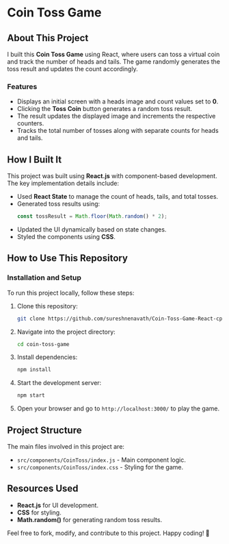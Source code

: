 # Coin Toss Game

## About This Project

I built this **Coin Toss Game** using React, where users can toss a virtual coin and track the number of heads and tails. The game randomly generates the toss result and updates the count accordingly.

### Features

- Displays an initial screen with a heads image and count values set to **0**.
- Clicking the **Toss Coin** button generates a random toss result.
- The result updates the displayed image and increments the respective counters.
- Tracks the total number of tosses along with separate counts for heads and tails.

## How I Built It

This project was built using **React.js** with component-based development. The key implementation details include:

- Used **React State** to manage the count of heads, tails, and total tosses.
- Generated toss results using:
  ```js
  const tossResult = Math.floor(Math.random() * 2);
  ```
- Updated the UI dynamically based on state changes.
- Styled the components using **CSS**.

## How to Use This Repository

### Installation and Setup

To run this project locally, follow these steps:

1. Clone this repository:
   ```sh
   git clone https://github.com/sureshnenavath/Coin-Toss-Game-React-cp14.git
   ```
2. Navigate into the project directory:
   ```sh
   cd coin-toss-game
   ```
3. Install dependencies:
   ```sh
   npm install
   ```
4. Start the development server:
   ```sh
   npm start
   ```
5. Open your browser and go to `http://localhost:3000/` to play the game.

## Project Structure

The main files involved in this project are:

- `src/components/CoinToss/index.js` - Main component logic.
- `src/components/CoinToss/index.css` - Styling for the game.

## Resources Used

- **React.js** for UI development.
- **CSS** for styling.
- **Math.random()** for generating random toss results.

Feel free to fork, modify, and contribute to this project. Happy coding! 🚀

